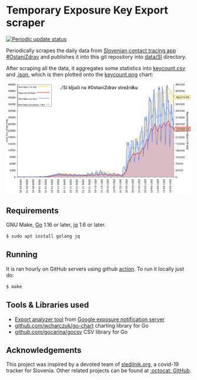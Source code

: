 # Temporary Exposure Key Export scraper

[![Periodic update status](https://github.com/sledilnik/cwa-scrape/workflows/Periodic%20update/badge.svg)](https://github.com/sledilnik/cwa-scrape/actions)

Periodically scrapes the daily data from [Slovenian contact tracing app #OstaniZdrav](https://www.gov.si/ostanizdrav) and publishes it into this git repository into [data/SI](data/SI) directory.

After scraping all the data, it aggregates some statistics into [keycount.csv](data/SI/keycount.csv) and [.json](data/SI/keycount.json), which is then plotted onto the [keycount.png](data/SI/keycount.png) chart:

![Chart of new and active keys on the Corona Warn App server](data/SI/keycount.png)

## Requirements

GNU Make, [Go](https://golang.org) 1.16 or later, [jq](https://stedolan.github.io/jq/) 1.6 or later.

```bash
$ sudo apt install golang jq
```

## Running

It is ran hourly on GitHub servers using github [action](.github/workflows/make.yml). To run it locally just do:

```bash
$ make
```

## Tools & Libraries used

* [Export analyzer tool](https://github.com/google/exposure-notifications-server/tree/main/tools/export-analyzer) from [Google exposure notification server](https://github.com/google/exposure-notifications-server)
* [github.com/wcharczuk/go-chart](https://github.com/wcharczuk/go-chart) charting library for Go
* [github.com/gocarina/gocsv](https://github.com/gocarina/gocsv) CSV library for Go

## Acknowledgements

This project was inspired by a devoted team of [sledilnik.org](https://sledilnik.org), a covid-19 tracker for Slovenia. Other related projects can be found at [:octocat: GitHub](https://github.com/sledilnik).
